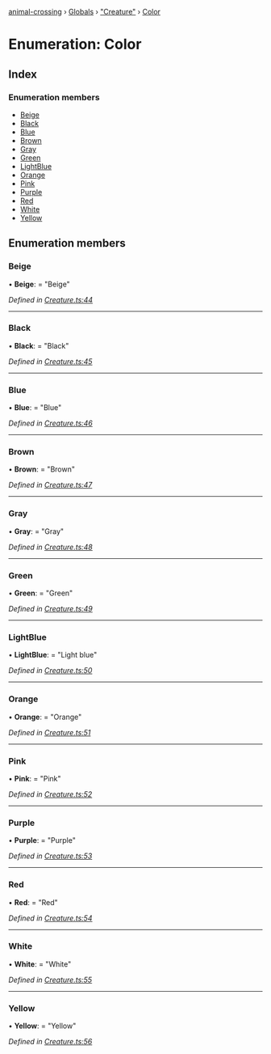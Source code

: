 [animal-crossing](../README.md) › [Globals](../globals.md) › ["Creature"](../modules/_creature_.md) › [Color](_creature_.color.md)

# Enumeration: Color

## Index

### Enumeration members

* [Beige](_creature_.color.md#beige)
* [Black](_creature_.color.md#black)
* [Blue](_creature_.color.md#blue)
* [Brown](_creature_.color.md#brown)
* [Gray](_creature_.color.md#gray)
* [Green](_creature_.color.md#green)
* [LightBlue](_creature_.color.md#lightblue)
* [Orange](_creature_.color.md#orange)
* [Pink](_creature_.color.md#pink)
* [Purple](_creature_.color.md#purple)
* [Red](_creature_.color.md#red)
* [White](_creature_.color.md#white)
* [Yellow](_creature_.color.md#yellow)

## Enumeration members

###  Beige

• **Beige**: = "Beige"

*Defined in [Creature.ts:44](https://github.com/Norviah/animal-crossing/blob/b7769d3/module/types/Creature.ts#L44)*

___

###  Black

• **Black**: = "Black"

*Defined in [Creature.ts:45](https://github.com/Norviah/animal-crossing/blob/b7769d3/module/types/Creature.ts#L45)*

___

###  Blue

• **Blue**: = "Blue"

*Defined in [Creature.ts:46](https://github.com/Norviah/animal-crossing/blob/b7769d3/module/types/Creature.ts#L46)*

___

###  Brown

• **Brown**: = "Brown"

*Defined in [Creature.ts:47](https://github.com/Norviah/animal-crossing/blob/b7769d3/module/types/Creature.ts#L47)*

___

###  Gray

• **Gray**: = "Gray"

*Defined in [Creature.ts:48](https://github.com/Norviah/animal-crossing/blob/b7769d3/module/types/Creature.ts#L48)*

___

###  Green

• **Green**: = "Green"

*Defined in [Creature.ts:49](https://github.com/Norviah/animal-crossing/blob/b7769d3/module/types/Creature.ts#L49)*

___

###  LightBlue

• **LightBlue**: = "Light blue"

*Defined in [Creature.ts:50](https://github.com/Norviah/animal-crossing/blob/b7769d3/module/types/Creature.ts#L50)*

___

###  Orange

• **Orange**: = "Orange"

*Defined in [Creature.ts:51](https://github.com/Norviah/animal-crossing/blob/b7769d3/module/types/Creature.ts#L51)*

___

###  Pink

• **Pink**: = "Pink"

*Defined in [Creature.ts:52](https://github.com/Norviah/animal-crossing/blob/b7769d3/module/types/Creature.ts#L52)*

___

###  Purple

• **Purple**: = "Purple"

*Defined in [Creature.ts:53](https://github.com/Norviah/animal-crossing/blob/b7769d3/module/types/Creature.ts#L53)*

___

###  Red

• **Red**: = "Red"

*Defined in [Creature.ts:54](https://github.com/Norviah/animal-crossing/blob/b7769d3/module/types/Creature.ts#L54)*

___

###  White

• **White**: = "White"

*Defined in [Creature.ts:55](https://github.com/Norviah/animal-crossing/blob/b7769d3/module/types/Creature.ts#L55)*

___

###  Yellow

• **Yellow**: = "Yellow"

*Defined in [Creature.ts:56](https://github.com/Norviah/animal-crossing/blob/b7769d3/module/types/Creature.ts#L56)*
